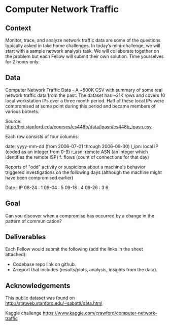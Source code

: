 # Computer Network Traffic

## Context

Monitor, trace, and analyze network traffic data are some of the questions typically asked in take home challenges. In today’s mini-challenge, we will start with a sample network analysis task. We will collaborate together on the problem but each Fellow will submit their own solution. Time yourselves for 2 hours only.

## Data

Computer Network Traffic Data - A ~500K CSV with summary of some real network traffic data from the past. The dataset has ~21K rows and covers 10 local workstation IPs over a three month period. Half of these local IPs were compromised at some point during this period and became members of various botnets.

Source: http://hci.stanford.edu/courses/cs448b/data/ipasn/cs448b_ipasn.csv

Each row consists of four columns:

date: yyyy-mm-dd (from 2006-07-01 through 2006-09-30)
l_ipn: local IP (coded as an integer from 0-9)
r_asn: remote ASN (an integer which identifies the remote ISP)
f: flows (count of connections for that day)

Reports of "odd" activity or suspicions about a machine's behavior triggered investigations on the following days (although the machine might have been compromised earlier)

Date : IP
08-24 : 1
09-04 : 5
09-18 : 4
09-26 : 3 6

## Goal

Can you discover when a compromise has occurred by a change in the pattern of communication?

## Deliverables

Each Fellow would submit the following (add the links in the sheet attached):

- Codebase repo link on github.
- A report that includes (results/plots, analysis, insights from the data).

## Acknowledgements

This public dataset was found on http://statweb.stanford.edu/~sabatti/data.html

Kaggle challenge https://www.kaggle.com/crawford/computer-network-traffic
